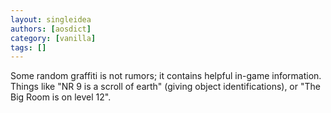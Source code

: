 ```yaml
---
layout: singleidea
authors: [aosdict]
category: [vanilla]
tags: []
---
```

Some random graffiti is not rumors; it contains helpful in-game information. Things like "NR 9 is a scroll of earth" (giving object identifications), or "The Big Room is on level 12".
